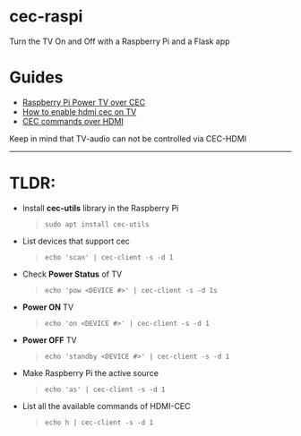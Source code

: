 # cec-raspi
Turn the TV On and Off with a Raspberry Pi and a Flask app

# Guides

  - [Raspberry Pi Power TV over CEC](https://www.linuxuprising.com/2019/07/raspberry-pi-power-on-off-tv-connected.html)
  - [How to enable hdmi cec on TV](https://www.howtogeek.com/207186/how-to-enable-hdmi-cec-on-your-tv-and-why-you-should/)
  - [CEC commands over HDMI](https://elinux.org/CEC_(Consumer_Electronics_Control)_over_HDMI)

Keep in mind that TV-audio can not be controlled via CEC-HDMI

---

# TLDR:

- Install **cec-utils** library in the Raspberry Pi
  >`sudo apt install cec-utils`

- List devices that support cec
  >`echo 'scan' | cec-client -s -d 1`

- Check **Power Status** of TV
  >`echo 'pow <DEVICE #>' | cec-client -s -d 1s`

- **Power ON** TV
  >`echo 'on <DEVICE #>' | cec-client -s -d 1`

- **Power OFF** TV
  >`echo 'standby <DEVICE #>' | cec-client -s -d 1`

- Make Raspberry Pi the active source
  >`echo 'as' | cec-client -s -d 1`

- List all the available commands of HDMI-CEC
  >`echo h | cec-client -s -d 1`
 
 
 
